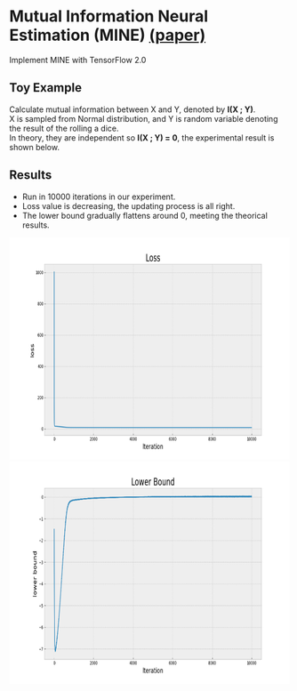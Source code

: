 # Mutual Information Neural Estimation (MINE) [(paper)](https://arxiv.org/abs/1801.04062)
Implement MINE with TensorFlow 2.0

## Toy Example
Calculate mutual information between X and Y, denoted by **I(X ; Y)**.  
X is sampled from Normal distribution, and Y is random variable denoting the result of the rolling a dice.  
In theory, they are independent so **I(X ; Y) = 0**, the experimental result is shown below.


## Results
* Run in 10000 iterations in our experiment.
* Loss value is decreasing, the updating process is all right.
* The lower bound gradually flattens around 0, meeting the theorical results.
<img src="https://github.com/joe-ip-ml/MINE/blob/main/img/loss.png" width="768" height="400">
<img src="https://github.com/joe-ip-ml/MINE/blob/main/img/lb.png" width="768" height="400">  
